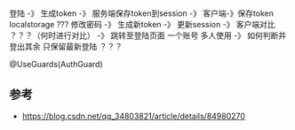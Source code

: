 ## 
登陆 -》 生成token -》 服务端保存token到session -》 客户端-》保存token  localstorage ??? 
修改密码 -》 生成新token -》 更新session -》 客户端对比 ？？？（何时进行对比） -》 跳转至登陆页面
一个账号 多人使用 -》 如何判断并登出其余 只保留最新登陆 ？？？ 


@UseGuards(AuthGuard)

## 参考
- https://blog.csdn.net/qq_34803821/article/details/84980270